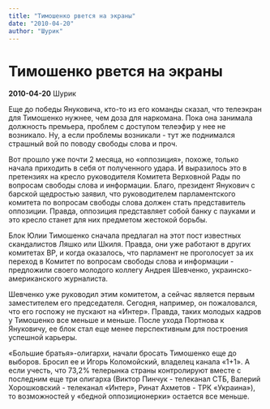 ```yaml
---
title: "Тимошенко рвется на экраны"
date: "2010-04-20"
author: "Шурик"
---
```


# Тимошенко рвется на экраны

**2010-04-20** Шурик

Еще до победы Януковича, кто-то из его команды сказал, что телеэкран для Тимошенко нужнее, чем доза для наркомана. Пока она занимала должность премьера, проблем с доступом телеэфир у нее не возникало. Ну, а если проблемы возникали - тут же поднимался страшный вой по поводу свободы слова и проч.

Вот прошло уже почти 2 месяца, но «оппозиция», похоже, только начала приходить в себя от полученного удара. И выразилось это в претензиях на кресло руководителя Комитета Верховной Рады по вопросам свободы слова и информации. Благо, президент Янукович с барской щедростью заявил, что руководителем парламентского комитета по вопросам свободы слова должен стать представитель оппозиции. Правда, оппозиция представляет собой банку с пауками и это кресло станет для них предметом жестокой борьбы.

Блок Юлии Тимошенко сначала предлагал на этот пост известных скандалистов Ляшко или Шкиля. Правда, они уже работают в других комитетах ВР, и когда оказалось, что парламент не проголосует за их переход в Комитет по вопросам свободы слова и информации - предложили своего молодого коллегу Андрея Шевченко, украинско-американского журналиста.

Шевченко уже руководил этим комитетом, а сейчас является первым заместителем его председателя. Сегодня, например, он пожаловался, что его госпожу не пускают на «Интер». Правда, таких молодых кадров у Тимошенко все меньше и меньше. После ухода Портнова к Януковичу, ее блок стал еще менее перспективным для построения успешной карьеры.

«Большие братья»-олигархи, начали бросать Тимошенко еще до выборов. Бросил ее и Игорь Коломойский, владелец канала «1+1». А если учесть, что 73,2% телерынка страны контролируют вместе с последним еще три олигарха (Виктор Пинчук - телеканал СТБ, Валерий Хорошковский - телеканал «Интер», Ринат Ахметов - ТРК «Украина»), то возможностей у «бедной оппозиционерки» остается все меньше.